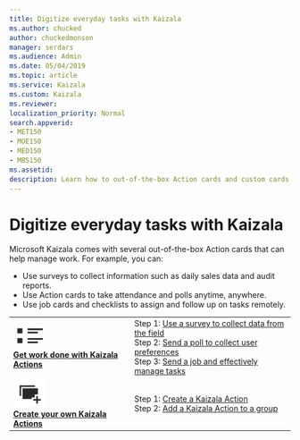 ```yaml
---
title: Digitize everyday tasks with Kaizala
ms.author: chucked
author: chuckedmonson
manager: serdars
ms.audience: Admin
ms.date: 05/04/2019
ms.topic: article
ms.service: Kaizala
ms.custom: Kaizala
ms.reviewer: 
localization_priority: Normal
search.appverid:
- MET150
- MOE150
- MED150
- MBS150
ms.assetid: 
description: Learn how to out-of-the-box Action cards and custom cards that can help manage work with Kaizala.
---
```


# Digitize everyday tasks with Kaizala

Microsoft Kaizala comes with several out-of-the-box Action cards that can help manage work. For example, you can:

- Use surveys to collect information such as daily sales data and audit reports.
- Use Action cards to take attendance and polls anytime, anywhere.
- Use job cards and checklists to assign and follow up on tasks remotely.

|         |         |
|---------|---------|
|[![Image of get work done icon](media/get-work-done-icon.png)](use-kaizala-actions.md) <br> **[Get work done with Kaizala Actions](use-kaizala-actions.md)**     | Step 1: [Use a survey to collect data from the field](https://review.docs.microsoft.com/en-us/Office365/Kaizala/use-kaizala-actions?branch=getstarted-working#step-1--use-a-survey-to-collect-data-from-the-field) <br> Step 2: [Send a poll to collect user preferences](https://review.docs.microsoft.com/en-us/Office365/Kaizala/use-kaizala-actions?branch=getstarted-working#step-2--send-a-poll-to-collect-user-preferences) <br> Step 3: [Send a job and effectively manage tasks](https://review.docs.microsoft.com/en-us/Office365/Kaizala/use-kaizala-actions?branch=getstarted-working#step-3--send-a-job-and-effectively-manage-tasks)  |
|[![Image of create actions icon](media/create-actions-icon.png)](create-custom-actions.md) <br> **[Create your own Kaizala Actions](create-custom-actions.md)**     | Step 1: [Create a Kaizala Action](https://review.docs.microsoft.com/en-us/Office365/Kaizala/create-custom-actions?branch=getstarted-working#step-1--create-a-kaizala-action) <br> Step 2: [Add a Kaizala Action to a group](https://review.docs.microsoft.com/en-us/Office365/Kaizala/create-custom-actions?branch=getstarted-working#step-2--add-a-kaizala-action-to-a-group)  |

